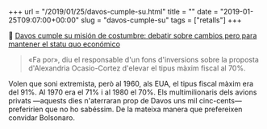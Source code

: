 +++
url = "/2019/01/25/davos-cumple-su.html"
title = ""
date = "2019-01-25T09:07:00+00:00"
slug = "davos-cumple-su"
tags = ["retalls"]
+++

📎 [Davos cumple su misión de costumbre: debatir sobre cambios pero para mantener el statu quo económico](https://www.eldiario.es/economia/Davos-desigualdad_0_860214718.html)

> «Fa por», diu el responsable d'un fons d'inversions sobre la proposta d'Alexandria Ocasio-Cortez d'elevar el tipus màxim fiscal al 70%.

Volen que soni extremista, però al 1960, als EUA, el tipus fiscal màxim era del 91%. Al 1970 era el 71% i al 1980 el 70%. Els multimilionaris dels avions privats —aquests dies n'aterraran prop de Davos uns mil cinc-cents— preferirien que no ho sabéssim. De la mateixa manera que prefereixen convidar Bolsonaro.

